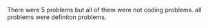 There were 5 problems but all of them were not coding problems.
all problems were definiton problems.